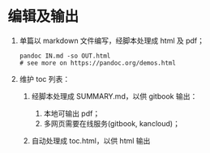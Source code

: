 # 编辑及输出

1. 单篇以 markdown 文件编写，经脚本处理成 html 及 pdf；

    ```shell
    pandoc IN.md -so OUT.html
    # see more on https://pandoc.org/demos.html
    ```

1. 维护 toc 列表：

    1. 经脚本处理成 SUMMARY.md，以供 gitbook 输出：

        1. 本地可输出 pdf；
        1. 多网页需要在线服务(gitbook, kancloud)；

    1. 自动处理成 toc.html，以供 html 输出
